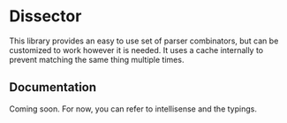 # Dissector
This library provides an easy to use set of parser combinators, but can be customized to work however it is needed. It uses a cache internally to prevent matching the same thing multiple times.

## Documentation
Coming soon. For now, you can refer to intellisense and the typings.